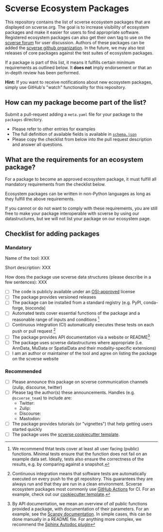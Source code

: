 # Scverse Ecosystem Packages

This repository contains the list of scverse ecosystem packages that are displayed on scverse.org.
The goal is to increase visibility of ecosystem packages and make it easier for users to find appropriate software.
Registered ecosystem packages can also get their own tag to use on the [scverse forum](https://discourse.scverse.org) for user discussion.
Authors of these packages can be added the [scverse github organization](https://github.com/scverse).
In the future, we may also test releases of core packages against the test suites of ecosystem packages.

If a package is part of this list, it means it fulfills certain minimum requirements as outlined below.
It **does not** imply endorsement or that an in-depth review has been performed.

**Hint:** If you want to receive notifications about new ecosystem packages, simply use GitHub's "watch" functionality for this repository.

## How can my package become part of the list?

Submit a pull-request adding a `meta.yaml` file for your package to the `packages` directory.

- Please refer to other entries for examples
- The full definition of available fields is available in [`schema.json`](schema.json)
- Please copy the checklist from below into the pull request description and answer all questions.

## What are the requirements for an ecosystem package?

For a package to become an approved ecosystem package, it must fulfill all mandatory requirements from the checklist below.

Ecosystem packages can be written in non-Python languages as long as they fulfill the above requirements.

If you cannot or do not want to comply with these requirements, you are still free to make your package interoperable with scverse by using our datastructures, but we will not list your package on our ecosystem page.

## Checklist for adding packages

### Mandatory

Name of the tool: XXX

Short description: XXX

How does the package use scverse data structures (please describe in a few sentences): XXX

- [ ] The code is publicly available under an [OSI-approved](https://opensource.org/licenses/alphabetical) license
- [ ] The package provides versioned releases
- [ ] The package can be installed from a standard registry (e.g. PyPI, conda-forge, bioconda)
- [ ] Automated tests cover essential functions of the package and a reasonable range of inputs and conditions [^1]
- [ ] Continuous integration (CI) automatically executes these tests on each push or pull request [^2]
- [ ] The package provides API documentation via a website or README[^3]
- [ ] The package uses scverse datastructures where appropriate (i.e. AnnData, MuData or SpatialData and their modality-specific extensions)
- [ ] I am an author or maintainer of the tool and agree on listing the package on the scverse website

### Recommended

- [ ] Please announce this package on scverse communication channels (zulip, discourse, twitter)
- [ ] Please tag the author(s) these announcements. Handles (e.g. `@scverse_team`) to include are:
    - Twitter:
    - Zulip:
    - Discourse:
    - Mastodon:
- [ ] The package provides tutorials (or "vignettes") that help getting users started quickly
- [ ] The package uses the [scverse cookiecutter template](https://github.com/scverse/cookiecutter-scverse).

[^1]: We recommend thtat tests cover at least all user facing (public) functions. Minimal tests ensure that the function does not fail on an example data set. Ideally, tests also ensure the correctness of the results, e.g. by comparing against a snapshot.

[^2]: Continuous integration means that software tests are automatically executed on every push to the git repository. This guarantees they are always run and that they are run in a clean environment. Scverse ecosystem packages most commonly use [GitHub Actions](https://github.com/features/actions) for CI. For an example, check out our [cookiecutter template](https://github.com/scverse/cookiecutter-scverse).

[^3]: By API documentation, we mean an overview of _all_ public functions provided a package, with documentation of their parameters. For an example, see the [Scanpy documentation](https://scanpy.readthedocs.io/en/stable/api/preprocessing.html). In simple cases, this can be done manually in a README file. For anything more complex, we recommend the [Sphinx Autodoc plugin](https://www.sphinx-doc.org/en/master/usage/extensions/autodoc.html)
